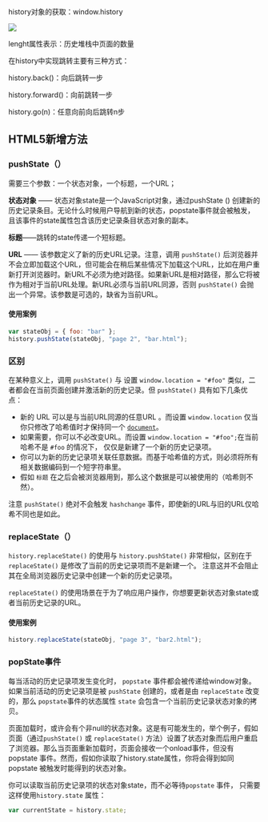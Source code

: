 history对象的获取：window.history

![](E:\WebStorm_Dir\articles\images\history1.png)

lenght属性表示：历史堆栈中页面的数量



在history中实现跳转主要有三种方式：

history.back()：向后跳转一步

history.forward()：向前跳转一步

history.go(n)：任意向前向后跳转n步



## HTML5新增方法

### pushState（）

需要三个参数：一个状态对象，一个标题，一个URL；

**状态对象** —— 状态对象state是一个JavaScript对象，通过pushState () 创建新的历史记录条目。无论什么时候用户导航到新的状态，popstate事件就会被触发，且该事件的state属性包含该历史记录条目状态对象的副本。

**标题**——跳转的state传递一个短标题。

**URL** —— 该参数定义了新的历史URL记录。注意，调用 `pushState()` 后浏览器并不会立即加载这个URL，但可能会在稍后某些情况下加载这个URL，比如在用户重新打开浏览器时。新URL不必须为绝对路径。如果新URL是相对路径，那么它将被作为相对于当前URL处理。新URL必须与当前URL同源，否则 `pushState()` 会抛出一个异常。该参数是可选的，缺省为当前URL。

#### 使用案例

```js
var stateObj = { foo: "bar" };
history.pushState(stateObj, "page 2", "bar.html");
```

### 区别

 在某种意义上，调用 `pushState()` 与 设置 `window.location = "#foo"` 类似，二者都会在当前页面创建并激活新的历史记录。但 `pushState()` 具有如下几条优点：

- 新的 URL 可以是与当前URL同源的任意URL 。而设置 `window.location` 仅当你只修改了哈希值时才保持同一个 [`document`](https://developer.mozilla.org/zh-CN/docs/Web/API/Document)。
- 如果需要，你可以不必改变URL。而设置 `window.location = "#foo";`在当前哈希不是 `#foo` 的情况下， 仅仅是新建了一个新的历史记录项。
- 你可以为新的历史记录项关联任意数据。而基于哈希值的方式，则必须将所有相关数据编码到一个短字符串里。 
- 假如 `标题` 在之后会被浏览器用到，那么这个数据是可以被使用的（哈希则不然）。

注意 `pushState()` 绝对不会触发 `hashchange` 事件，即使新的URL与旧的URL仅哈希不同也是如此。



### replaceState（）

`history.replaceState()` 的使用与 `history.pushState()` 非常相似，区别在于  `replaceState()`  是修改了当前的历史记录项而不是新建一个。 注意这并不会阻止其在全局浏览器历史记录中创建一个新的历史记录项。

`replaceState()` 的使用场景在于为了响应用户操作，你想要更新状态对象state或者当前历史记录的URL。

#### 使用案例

```js
history.replaceState(stateObj, "page 3", "bar2.html");
```



### popState事件

每当活动的历史记录项发生变化时， `popstate` 事件都会被传递给window对象。如果当前活动的历史记录项是被 `pushState` 创建的，或者是由 `replaceState` 改变的，那么 `popstate`事件的状态属性 `state` 会包含一个当前历史记录状态对象的拷贝。

 页面加载时，或许会有个非null的状态对象。这是有可能发生的，举个例子，假如页面（通过`pushState()` 或 `replaceState()` 方法）设置了状态对象而后用户重启了浏览器。那么当页面重新加载时，页面会接收一个onload事件，但没有 popstate 事件。然而，假如你读取了history.state属性，你将会得到如同popstate 被触发时能得到的状态对象。

你可以读取当前历史记录项的状态对象state，而不必等待`popstate` 事件， 只需要这样使用`history.state` 属性： 

```js
var currentState = history.state;
```























































